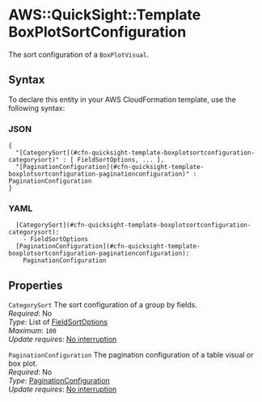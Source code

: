 # AWS::QuickSight::Template BoxPlotSortConfiguration<a name="aws-properties-quicksight-template-boxplotsortconfiguration"></a>

The sort configuration of a `BoxPlotVisual`\.

## Syntax<a name="aws-properties-quicksight-template-boxplotsortconfiguration-syntax"></a>

To declare this entity in your AWS CloudFormation template, use the following syntax:

### JSON<a name="aws-properties-quicksight-template-boxplotsortconfiguration-syntax.json"></a>

```
{
  "[CategorySort](#cfn-quicksight-template-boxplotsortconfiguration-categorysort)" : [ FieldSortOptions, ... ],
  "[PaginationConfiguration](#cfn-quicksight-template-boxplotsortconfiguration-paginationconfiguration)" : PaginationConfiguration
}
```

### YAML<a name="aws-properties-quicksight-template-boxplotsortconfiguration-syntax.yaml"></a>

```
  [CategorySort](#cfn-quicksight-template-boxplotsortconfiguration-categorysort):
    - FieldSortOptions
  [PaginationConfiguration](#cfn-quicksight-template-boxplotsortconfiguration-paginationconfiguration):
    PaginationConfiguration
```

## Properties<a name="aws-properties-quicksight-template-boxplotsortconfiguration-properties"></a>

`CategorySort` <a name="cfn-quicksight-template-boxplotsortconfiguration-categorysort"></a>
The sort configuration of a group by fields\.  
_Required_: No  
_Type_: List of [FieldSortOptions](aws-properties-quicksight-template-fieldsortoptions.md)  
_Maximum_: `100`  
_Update requires_: [No interruption](https://docs.aws.amazon.com/AWSCloudFormation/latest/UserGuide/using-cfn-updating-stacks-update-behaviors.html#update-no-interrupt)

`PaginationConfiguration` <a name="cfn-quicksight-template-boxplotsortconfiguration-paginationconfiguration"></a>
The pagination configuration of a table visual or box plot\.  
_Required_: No  
_Type_: [PaginationConfiguration](aws-properties-quicksight-template-paginationconfiguration.md)  
_Update requires_: [No interruption](https://docs.aws.amazon.com/AWSCloudFormation/latest/UserGuide/using-cfn-updating-stacks-update-behaviors.html#update-no-interrupt)
